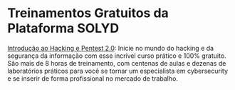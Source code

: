 # Treinamentos Gratuitos da Plataforma SOLYD
[Introdução ao Hacking e Pentest 2.0](https://solyd.com.br/cursos/introducao-ao-hacking-e-pentest-2/): 
Inicie no mundo do hacking e da segurança da informação com esse incrível curso prático e 100% gratuito. São mais de 8 horas de treinamento, com centenas de aulas e dezenas de laboratórios práticos para você se tornar um
especialista em cybersecurity e se inserir de forma profissional no mercado de trabalho. <br>
